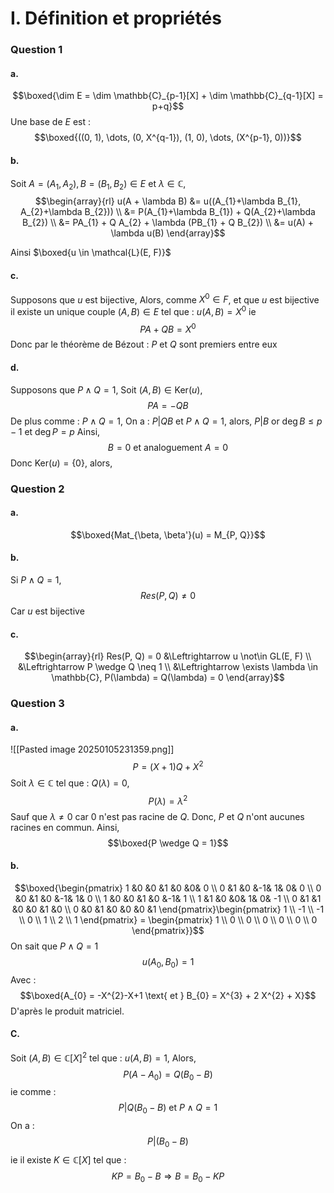 # I. Définition et propriétés
### Question 1
#### a.
$$\boxed{\dim E = \dim \mathbb{C}_{p-1}[X] + \dim \mathbb{C}_{q-1}[X] = p+q}$$
Une base de $E$ est : 
$$\boxed{((0, 1), \dots, (0, X^{q-1}), (1, 0), \dots, (X^{p-1}, 0))}$$

#### b.
Soit $A=(A_{1}, A_{2}), B = (B_{1}, B_{2})\in E$ et $\lambda \in \mathbb{C}$,  
$$\begin{array}{rl}
u(A + \lambda B) &= u((A_{1}+\lambda B_{1}, A_{2}+\lambda B_{2}))  \\
&= P(A_{1}+\lambda B_{1}) + Q(A_{2}+\lambda B_{2}) \\
&= PA_{1} + Q A_{2} + \lambda (PB_{1} + Q B_{2}) \\
&= u(A) + \lambda u(B)
\end{array}$$

Ainsi $\boxed{u \in \mathcal{L}(E, F)}$

#### c.
Supposons que $u$ est bijective, 
Alors, comme $X^{0} \in F$, et que $u$ est bijective il existe un unique couple $(A,B) \in E$ tel que : $u(A,B) = X^{0}$
ie 
$$PA + QB=X^{0}$$
Donc par le théorème de Bézout :
$P$ et $Q$ sont premiers entre eux

#### d.
Supposons que $P\wedge Q = 1$, 
Soit $(A, B) \in \mathrm{Ker}(u)$,
$$PA  =- QB$$
De plus comme : $P \wedge Q = 1$, 
On a : $P | QB$ et $P\wedge Q = 1$, alors, $P | B$ or $\deg B \leq p-1$ et $\deg  P = p$
Ainsi, 
$$B= 0 \text{ et analoguement } A =0 $$
Donc $\mathrm{Ker}(u) = \{ 0 \}$, alors, 


### Question 2
#### a.
$$\boxed{Mat_{\beta, \beta'}(u) = M_{P, Q}}$$

#### b.
Si $P \wedge Q = 1$, 
$$Res(P, Q) \neq 0$$
Car $u$ est bijective

#### c.
$$\begin{array}{rl}
Res(P, Q) = 0 &\Leftrightarrow u \not\in GL(E, F)  \\
&\Leftrightarrow P \wedge Q \neq 1  \\
&\Leftrightarrow \exists \lambda \in \mathbb{C}, P(\lambda) = Q(\lambda) = 0
\end{array}$$

### Question 3
#### a.
![[Pasted image 20250105231359.png]]
$$P = (X+1)Q + X^{2} $$
Soit $\lambda \in \mathbb{C}$ tel que : $Q(\lambda)= 0$, 
$$P(\lambda) = \lambda^{2}$$
Sauf que $\lambda \neq 0$ car $0$ n'est pas racine de $Q$. 
Donc, $P$ et $Q$ n'ont aucunes racines en commun. 
Ainsi, 
$$\boxed{P \wedge Q = 1}$$

#### b.
$$\boxed{\begin{pmatrix}
1 &0 &0 &1 &0 &0& 0 \\
0 &1 &0 &-1& 1& 0& 0 \\
0 &0 &1 &0 &-1& 1& 0 \\
1 &0 &0 &1 &0 &-1& 1 \\
1 &1 &0 &0& 1& 0& -1 \\
0 &1 &1 &0 &0 &1 &0 \\
0 &0 &1 &0 &0 &0 &1
\end{pmatrix}\begin{pmatrix}
1 \\
-1 \\
-1 \\
0 \\
1 \\
2 \\
1
\end{pmatrix} = \begin{pmatrix}
1 \\
0 \\
0 \\
0 \\
0 \\
0 \\
0
\end{pmatrix}}$$
On sait que $P \wedge Q=1$
$$u(A_{0}, B_{0}) = 1$$
Avec : 
$$\boxed{A_{0} = -X^{2}-X+1 \text{ et } B_{0} = X^{3} + 2 X^{2} + X}$$
D'après le produit matriciel. 

#### C.
Soit $(A, B) \in \mathbb{C}[X]^{2}$ tel que : $u(A, B) = 1$,
Alors, 
$$P(A-A_{0}) = Q(B_{0}-B)$$
ie comme : 
$$P|Q(B_{0}-B) \text{ et } P \wedge Q = 1$$
On a : 
$$P|(B_{0}-B)$$
ie il existe $K \in \mathbb{C}[X]$ tel que : 
$$KP=B_{0}-B \Rightarrow B = B_{0} - KP$$
